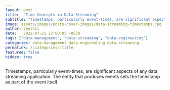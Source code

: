 ```yaml
---
layout: post
title:  "Time Concepts in Data Streaming"
subtitle: "Timestamps, particularly event-times, are significant aspects of any data streaming application."
image: assets/images/posts-cover-images/data-streaming-timestamps.jpg
author: senthil
date:   2022-07-21 22:00:05 +0530
tags: ["data-management", "data-streaming", "data-engineering"]
categories: data-management data-engineering data-streaming
permalink: /:categories/:title
featured: false
hidden: true
---
```


Timestamps, particularly event-times, are significant aspects of any data streaming application. The entity that produces events sets the timestamp as part of the event itself.